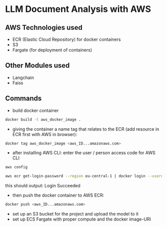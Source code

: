 # LLM Document Analysis with AWS

## AWS Technologies used

- ECR (Elastic Cloud Repository) for docker containers
- S3
- Fargate (for deployment of containers)

## Other Modules used

- Langchain
- Faiss

## Commands

- build docker container

```bash
docker build -t aws_docker_image .
```

- giving the container a name tag that relates to the ECR (add resource in ECR first with AWS in browser):

```bash
docker tag aws_docker_image <aws_ID...amazonaws.com>
```

- after installing AWS CLI: enter the user / person access code for AWS CLI

```bash
aws config
```

```bash
aws ecr get-login-password --region eu-central-1 | docker login --username AWS --password-stdin <aws_account_id>.dkr.ecr.eu-central-1.amazonaws.com
```

this should output: Login Succeeded

- then push the docker container to AWS ECR:

```bash
docker push <aws_ID...amazonaws.com>
```

- set up an S3 bucket for the project and upload the model to it
- set up ECS Fargate with proper compute and the docker image-URI
